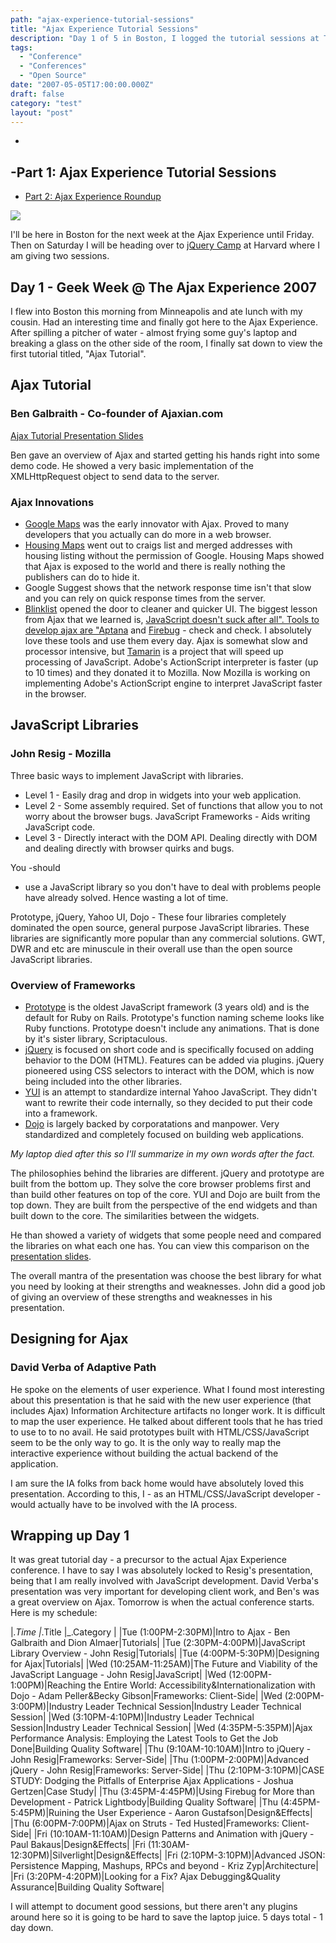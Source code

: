 ```yaml
---
path: "ajax-experience-tutorial-sessions"
title: "Ajax Experience Tutorial Sessions"
description: "Day 1 of 5 in Boston, I logged the tutorial sessions at The Ajax Experience."
tags: 
  - "Conference"
  - "Conferences"
  - "Open Source"
date: "2007-05-05T17:00:00.000Z"
draft: false
category: "test"
layout: "post"
---
```


- 
-Part 1: Ajax Experience Tutorial Sessions
-
- [Part 2: Ajax Experience Roundup](http://marcgrabanski.com/article/81/Ajax-Experience-Roundup)

![](http://marcgrabanski.com/img/logo-ajax-experience.gif)

I'll be here in Boston for the next week at the Ajax Experience until Friday. Then on Saturday I will be heading over to [jQuery Camp](http://docs.jquery.com/JQueryCamp07) at Harvard where I am giving two sessions.

## Day 1 - Geek Week @ The Ajax Experience 2007
I flew into Boston this morning from Minneapolis and ate lunch with my cousin. Had an interesting time and finally got here to the Ajax Experience. After spilling a pitcher of water - almost frying some guy's laptop and breaking a glass on the other side of the room, I finally sat down to view the first tutorial titled, "Ajax Tutorial".

## Ajax Tutorial
### Ben Galbraith - Co-founder of Ajaxian.com
[Ajax Tutorial Presentation Slides](http://feature50.com/AjaxTutorial.pdf)

Ben gave an overview of Ajax and started getting his hands right into some demo code. He showed a very basic implementation of the XMLHttpRequest object to send data to the server.

### Ajax Innovations 
- [Google Maps](http://maps.google.com) was the early innovator with Ajax. Proved to many developers that you actually can do more in a web browser. 
- [Housing Maps](http://housingmaps.com) went out to craigs list and merged addresses with housing listing without the permission of Google. Housing Maps showed that Ajax is exposed to the world and there is really nothing the publishers can do to hide it. 
- Google Suggest shows that the network response time isn't that slow and you can rely on quick response times from the server. 
- [Blinklist](http://www.blinklist.com/) opened the door to cleaner and quicker UI. The biggest lesson from Ajax that we learned is, [JavaScript doesn't suck after all". Tools to develop ajax are "Aptana](http://www.aptana.com/) and [Firebug](http://www.getfirebug.com/) - check and check. I absolutely love these tools and use them every day. Ajax is somewhat slow and processor intensive, but [Tamarin](http://www.mozilla.org/projects/tamarin/) is a project that will speed up processing of JavaScript. Adobe's ActionScript interpreter is faster (up to 10 times) and they donated it to Mozilla. Now Mozilla is working on implementing Adobe's ActionScript engine to interpret JavaScript faster in the browser.

## JavaScript Libraries
### John Resig - Mozilla
Three basic ways to implement JavaScript with libraries.

- Level 1 - Easily drag and drop in widgets into your web application. 
- Level 2 - Some assembly required. Set of functions that allow you to not worry about the browser bugs. JavaScript Frameworks - Aids writing JavaScript code. 
- Level 3 - Directly interact with the DOM API. Dealing directly with DOM and dealing directly with browser quirks and bugs. 

You 
-should
- use a JavaScript library so you don't have to deal with problems people have already solved. Hence wasting a lot of time.

Prototype, jQuery, Yahoo UI, Dojo - These four libraries completely dominated the open source, general purpose JavaScript libraries. These libraries are significantly more popular than any commercial solutions. GWT, DWR and etc are minuscule in their overall use than the open source JavaScript libraries.

### Overview of Frameworks
- [Prototype](http://prototypejs.org/) is the oldest JavaScript framework (3 years old) and is the default for Ruby on Rails. Prototype's function naming scheme looks like Ruby functions. Prototype doesn't include any animations. That is done by it's sister library, Scriptaculous. 
- [jQuery](http://jquery.com) is focused on short code and is specifically focused on adding behavior to the DOM (HTML). Features can be added via plugins. jQuery pioneered using CSS selectors to interact with the DOM, which is now being included into the other libraries. 
- [YUI](http://developer.yahoo.com/yui/) is an attempt to standardize internal Yahoo JavaScript. They didn't want to rewrite their code internally, so they decided to put their code into a framework. 
- [Dojo](http://dojotoolkit.org/) is largely backed by corporatations and manpower. Very standardized and completely focused on building web applications.

*My laptop died after this so I'll summarize in my own words after the fact.*

The philosophies behind the libraries are different. jQuery and prototype are built from the bottom up. They solve the core browser problems first and than build other features on top of the core. YUI and Dojo are built from the top down. They are built from the perspective of the end widgets and than built down to the core. The similarities between the widgets.

He than showed a variety of widgets that some people need and compared the libraries on what each one has. You can view this comparison on the [presentation slides](http://ejohn.org/blog/javascript-library-overview/).

The overall mantra of the presentation was choose the best library for what you need by looking at their strengths and weaknesses. John did a good job of giving an overview of these strengths and weaknesses in his presentation.

## Designing for Ajax
### David Verba of Adaptive Path
He spoke on the elements of user experience. What I found most interesting about this presentation is that he said with the new user experience (that includes Ajax) Information Architecture artifacts no longer work. It is difficult to map the user experience. He talked about different tools that he has tried to use to to no avail. He said prototypes built with HTML/CSS/JavaScript seem to be the only way to go. It is the only way to really map the interactive experience without building the actual backend of the application.

I am sure the IA folks from back home would have absolutely loved this presentation. According to this, I - as an HTML/CSS/JavaScript developer - would actually have to be involved with the IA process.

## Wrapping up Day 1
It was great tutorial day - a precursor to the actual Ajax Experience conference. I have to say I was absolutely locked to Resig's presentation, being that I am really involved with JavaScript development. David Verba's presentation was very important for developing client work, and Ben's was a great overview on Ajax. Tomorrow is when the actual conference starts. Here is my schedule:

|_.Time |_.Title |_.Category | |Tue (1:00PM-2:30PM)|Intro to Ajax - Ben Galbraith and Dion Almaer|Tutorials| |Tue (2:30PM-4:00PM)|JavaScript Library Overview - John Resig|Tutorials| |Tue (4:00PM-5:30PM)|Designing for Ajax|Tutorials| |Wed (10:25AM-11:25AM)|The Future and Viability of the JavaScript Language - John Resig|JavaScript| |Wed (12:00PM-1:00PM)|Reaching the Entire World: Accessibility&Internationalization with Dojo - Adam Peller&Becky Gibson|Frameworks: Client-Side| |Wed (2:00PM-3:00PM)|Industry Leader Technical Session|Industry Leader Technical Session| |Wed (3:10PM-4:10PM)|Industry Leader Technical Session|Industry Leader Technical Session| |Wed (4:35PM-5:35PM)|Ajax Performance Analysis: Employing the Latest Tools to Get the Job Done|Building Quality Software| |Thu (9:10AM-10:10AM)|Intro to jQuery - John Resig|Frameworks: Server-Side| |Thu (1:00PM-2:00PM)|Advanced jQuery - John Resig|Frameworks: Server-Side| |Thu (2:10PM-3:10PM)|CASE STUDY: Dodging the Pitfalls of Enterprise Ajax Applications - Joshua Gertzen|Case Study| |Thu (3:45PM-4:45PM)|Using Firebug for More than Development - Patrick Lightbody|Building Quality Software| |Thu (4:45PM-5:45PM)|Ruining the User Experience - Aaron Gustafson|Design&Effects| |Thu (6:00PM-7:00PM)|Ajax on Struts - Ted Husted|Frameworks: Client-Side| |Fri (10:10AM-11:10AM)|Design Patterns and Animation with jQuery - Paul Bakaus|Design&Effects| |Fri (11:30AM-12:30PM)|Silverlight|Design&Effects| |Fri (2:10PM-3:10PM)|Advanced JSON: Persistence Mapping, Mashups, RPCs and beyond - Kriz Zyp|Architecture| |Fri (3:20PM-4:20PM)|Looking for a Fix? Ajax Debugging&Quality Assurance|Building Quality Software|

I will attempt to document good sessions, but there aren't any plugins around here so it is going to be hard to save the laptop juice. 5 days total - 1 day down.